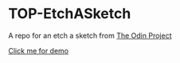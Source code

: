 # TOP-EtchASketch
A repo for an etch a sketch from [The Odin Project](https://www.theodinproject.com)

[Click me for demo](https://kratospidey.github.io/TOP-EtchASketch/)

